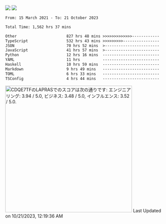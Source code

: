 <div>
  <img src="https://github-readme-stats.vercel.app/api?username=naporin0624&count_private=true&show_icons=true" />
  <img src="https://github-readme-stats.vercel.app/api/top-langs/?username=naporin0624&layout=compact&hide=css" />
  <!--START_SECTION:waka-->

```txt
From: 15 March 2021 - To: 21 October 2023

Total Time: 1,562 hrs 37 mins

Other                      827 hrs 48 mins >>>>>>>>>>>>>------------   52.98 %
TypeScript                 532 hrs 43 mins >>>>>>>>>----------------   34.09 %
JSON                       70 hrs 52 mins  >------------------------   04.54 %
JavaScript                 41 hrs 57 mins  >------------------------   02.69 %
Python                     12 hrs 16 mins  -------------------------   00.79 %
YAML                       11 hrs          -------------------------   00.70 %
Haskell                    10 hrs 59 mins  -------------------------   00.70 %
Markdown                   9 hrs 49 mins   -------------------------   00.63 %
TOML                       6 hrs 33 mins   -------------------------   00.42 %
TSConfig                   4 hrs 44 mins   -------------------------   00.30 %
```

<!--END_SECTION:waka-->
  
  <!--START_SECTION:lapras-card-->
<p ><a href="https://lapras.com/public/CDQE7TF" target="_blank" rel="noopener noreferrer"><img alt="CDQE7TFのLAPRASでのスコアは次の通りです: エンジニアリング: 3.94 / 5.0, ビジネス: 3.48 / 5.0, インフルエンス: 3.52 / 5.0." src="https://lapras-card-generator.vercel.app/api/svg?e=3.94&b=3.48&i=3.52&b1=%23232323&b2=%236d6d6d&i1=%23212121&i2=%23818181&l=ja" width="400" ></a>  
Last Updated on 10/21/2023, 12:19:36 AM</p>
<!--END_SECTION:lapras-card-->
</div>
